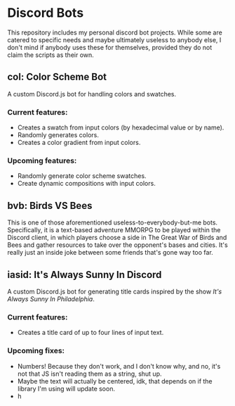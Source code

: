 # Discord Bots
This repository includes my personal discord bot projects. While some are catered to specific needs and maybe ultimately useless to anybody else, I don't mind if anybody uses these for themselves, provided they do not claim the scripts as their own.

## col: Color Scheme Bot
A custom Discord.js bot for handling colors and swatches.

### Current features:
* Creates a swatch from input colors (by hexadecimal value or by name).
* Randomly generates colors.
* Creates a color gradient from input colors.

### Upcoming features:
* Randomly generate color scheme swatches.
* Create dynamic compositions with input colors.

## bvb: Birds VS Bees
This is one of those aforementioned useless-to-everybody-but-me bots. Specifically, it is a text-based adventure MMORPG to be played within the Discord client, in which players choose a side in The Great War of Birds and Bees and gather resources to take over the opponent's bases and cities. It's really just an inside joke between some friends that's gone way too far.

## iasid: It's Always Sunny In Discord
A custom Discord.js bot for generating title cards inspired by the show *It's Always Sunny In Philadelphia*.

### Current features:
* Creates a title card of up to four lines of input text.

### Upcoming fixes:
* Numbers! Because they don't work, and I don't know why, and no, it's not that JS isn't reading them as a string, shut up.
* Maybe the text will actually be centered, idk, that depends on if the library I'm using will update soon.
* h
